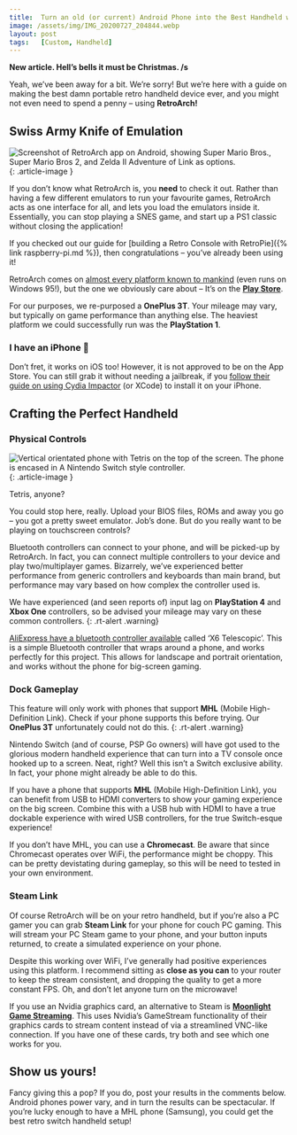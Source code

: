 ```yaml
---
title:  Turn an old (or current) Android Phone into the Best Handheld with RetroArch!
image: /assets/img/IMG_20200727_204844.webp
layout: post
tags:   [Custom, Handheld]
---
```


**New article. Hell’s bells it must be Christmas. /s**

Yeah, we’ve been away for a bit. We’re sorry! But we’re here with a guide on making the best damn portable retro handheld device ever, and you might not even need to spend a penny – using **RetroArch!**

## Swiss Army Knife of Emulation

![Screenshot of RetroArch app on Android, showing Super Mario Bros., Super Mario Bros 2, and Zelda II Adventure of Link as options.](/assets/img/Screenshot_20200728-151223-1024x576.jpg)
{: .article-image }

If you don’t know what RetroArch is, you **need** to check it out. Rather than having a few different emulators to run your favourite games, RetroArch acts as one interface for all, and lets you load the emulators inside it. Essentially, you can stop playing a SNES game, and start up a PS1 classic without closing the application!

If you checked out our guide for [building a Retro Console with RetroPie]({% link raspberry-pi.md %}), then congratulations – you’ve already been using it!

RetroArch comes on [almost every platform known to mankind](https://www.retroarch.com/?page=platforms) (even runs on Windows 95!), but the one we obviously care about – It’s on the **[Play Store](https://play.google.com/store/apps/details?id=com.retroarch)**.

For our purposes, we re-purposed a **OnePlus 3T**. Your mileage may vary, but typically on game performance than anything else. The heaviest platform we could successfully run was the **PlayStation 1**.

### I have an iPhone 🙁

Don’t fret, it works on iOS too! However, it is not approved to be on the App Store. You can still grab it without needing a jailbreak, if you [follow their guide on using Cydia Impactor](https://docs.libretro.com/guides/install-ios/) (or XCode) to install it on your iPhone.

## Crafting the Perfect Handheld

### Physical Controls

![Vertical orientated phone with Tetris on the top of the screen. The phone is encased in A Nintendo Switch style controller.](/assets/img/IMG_20200728_200254-1-948x1024.jpg)
{: .article-image }

Tetris, anyone?

You could stop here, really. Upload your BIOS files, ROMs and away you go – you got a pretty sweet emulator. Job’s done. But do you really want to be playing on touchscreen controls?

Bluetooth controllers can connect to your phone, and will be picked-up by RetroArch. In fact, you can connect multiple controllers to your device and play two/multiplayer games. Bizarrely, we’ve experienced better performance from generic controllers and keyboards than main brand, but performance may vary based on how complex the controller used is.

We have experienced (and seen reports of) input lag on **PlayStation 4** and **Xbox One** controllers, so be advised your mileage may vary on these common controllers.
{: .rt-alert .warning}

[AliExpress have a bluetooth controller available](https://www.aliexpress.com/wholesale?catId=0&initiative_id=SB_20200728104007&origin=y&SearchText=x6+telescopic) called ‘X6 Telescopic’. This is a simple Bluetooth controller that wraps around a phone, and works perfectly for this project. This allows for landscape and portrait orientation, and works without the phone for big-screen gaming.

### Dock Gameplay

This feature will only work with phones that support **MHL** (Mobile High-Definition Link). Check if your phone supports this before trying. Our **OnePlus 3T** unfortunately could not do this.
{: .rt-alert .warning}

Nintendo Switch (and of course, PSP Go owners) will have got used to the glorious modern handheld experience that can turn into a TV console once hooked up to a screen. Neat, right? Well this isn’t a Switch exclusive ability. In fact, your phone might already be able to do this.

If you have a phone that supports **MHL** (Mobile High-Definition Link), you can benefit from USB to HDMI converters to show your gaming experience on the big screen. Combine this with a USB hub with HDMI to have a true dockable experience with wired USB controllers, for the true Switch-esque experience!

If you don’t have MHL, you can use a **Chromecast**. Be aware that since Chromecast operates over WiFi, the performance might be choppy. This can be pretty devistating during gameplay, so this will be need to tested in your own environment.

### Steam Link

Of course RetroArch will be on your retro handheld, but if you’re also a PC gamer you can grab **Steam Link** for your phone for couch PC gaming. This will stream your PC Steam game to your phone, and your button inputs returned, to create a simulated experience on your phone.

Despite this working over WiFi, I’ve generally had positive experiences using this platform. I recommend sitting as **close as you can** to your router to keep the stream consistent, and dropping the quality to get a more constant FPS. Oh, and don’t let anyone turn on the microwave!

If you use an Nvidia graphics card, an alternative to Steam is **[Moonlight Game Streaming](https://play.google.com/store/apps/details?id=com.limelight)**. This uses Nvidia’s GameStream functionality of their graphics cards to stream content instead of via a streamlined VNC-like connection. If you have one of these cards, try both and see which one works for you.

## Show us yours!

Fancy giving this a pop? If you do, post your results in the comments below. Android phones power vary, and in turn the results can be spectacular. If you’re lucky enough to have a MHL phone (Samsung), you could get the best retro switch handheld setup!
